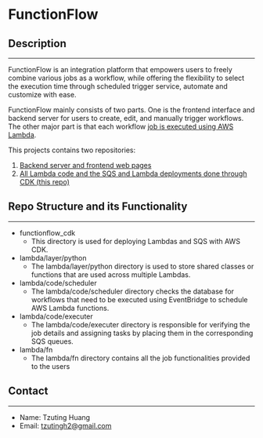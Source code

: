 # FunctionFlow


## Description
***
FunctionFlow is an integration platform that empowers users to freely combine various jobs as a workflow, while offering the flexibility to select the execution time through scheduled trigger service, automate and customize with ease.

FunctionFlow mainly consists of two parts. One is the frontend interface and backend server for users to create, edit, and manually trigger workflows. The other major part is that each workflow [job is executed using AWS Lambda](https://github.com/tzutingspace/functionflow_lambda).

This projects contains two repositories:

1. [Backend server and frontend web pages ](https://github.com/tzutingspace/functionflow)
2. [All Lambda code and the SQS and Lambda deployments done through CDK (this repo)](https://github.com/tzutingspace/functionflow_lambda)

## Repo Structure and its Functionality
***
- functionflow_cdk
  - This directory is used for deploying Lambdas and SQS with AWS CDK.
- lambda/layer/python
  - The lambda/layer/python directory is used to store shared classes or functions that are used across multiple Lambdas.
- lambda/code/scheduler
  - The lambda/code/scheduler directory checks the database for workflows that need to be executed using EventBridge to schedule AWS Lambda functions.
- lambda/code/executer
  - The lambda/code/executer directory is responsible for verifying the job details and assigning tasks by placing them in the corresponding SQS queues.
- lambda/fn
  - The lambda/fn directory contains all the job functionalities provided to the users
  
## Contact 
***
- Name: Tzuting Huang  
- Email: tzutingh2@gmail.com